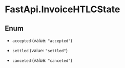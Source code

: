 # FastApi.InvoiceHTLCState

## Enum


* `accepted` (value: `"accepted"`)

* `settled` (value: `"settled"`)

* `canceled` (value: `"canceled"`)


